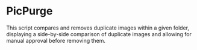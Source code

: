 # PicPurge
This script compares and removes duplicate images within a given folder, displaying a side-by-side comparison of duplicate images and allowing for manual approval before removing them.
